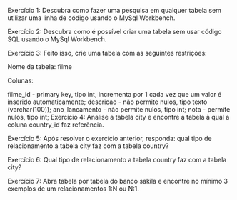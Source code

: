 Exercício 1: Descubra como fazer uma pesquisa em qualquer tabela sem utilizar uma linha de código usando o MySql Workbench.

Exercício 2: Descubra como é possível criar uma tabela sem usar código SQL usando o MySql Workbench.

Exercício 3: Feito isso, crie uma tabela com as seguintes restrições:

Nome da tabela: filme

Colunas:

filme_id - primary key, tipo int, incrementa por 1 cada vez que um valor é inserido automaticamente;
descricao - não permite nulos, tipo texto (varchar(100));
ano_lancamento - não permite nulos, tipo int;
nota - permite nulos, tipo int;
Exercício 4: Analise a tabela city e encontre a tabela à qual a coluna country_id faz referência.

Exercício 5: Após resolver o exercício anterior, responda: qual tipo de relacionamento a tabela city faz com a tabela country?

Exercício 6: Qual tipo de relacionamento a tabela country faz com a tabela city?

Exercício 7: Abra tabela por tabela do banco sakila e encontre no mínimo 3 exemplos de um relacionamentos 1:N ou N:1.